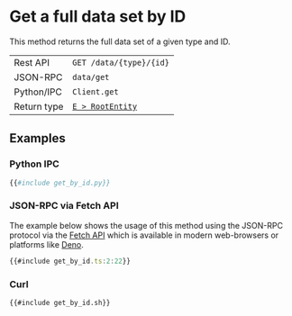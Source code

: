 # Get a full data set by ID

This method returns the full data set of a given type and ID.

|             |                                                                                      |
| ----------- | ------------------------------------------------------------------------------------ |
| Rest API    | `GET /data/{type}/{id}`                                                              |
| JSON-RPC    | `data/get`                                                                           |
| Python/IPC  | `Client.get`                                                                         |
| Return type | [`E > RootEntity`](https://greendelta.github.io/olca-schema/classes/RootEntity.html) |


## Examples

### Python IPC

```py
{{#include get_by_id.py}}
```

### JSON-RPC via Fetch API

The example below shows the usage of this method using the JSON-RPC protocol via
the [Fetch API](https://developer.mozilla.org/en-US/docs/Web/API/Fetch_API)
which is available in modern web-browsers or platforms like
[Deno](https://deno.land/).

```ts
{{#include get_by_id.ts:2:22}}
```

### Curl

```bash
{{#include get_by_id.sh}}
```
